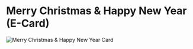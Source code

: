 # Merry Christmas & Happy New Year (E-Card)

![Merry Christmas & Happy New Year Card](img/eCardEncode.jpeg)
